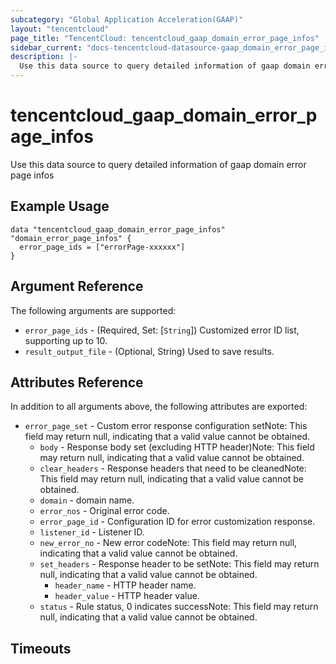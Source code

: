 ```yaml
---
subcategory: "Global Application Acceleration(GAAP)"
layout: "tencentcloud"
page_title: "TencentCloud: tencentcloud_gaap_domain_error_page_infos"
sidebar_current: "docs-tencentcloud-datasource-gaap_domain_error_page_infos"
description: |-
  Use this data source to query detailed information of gaap domain error page infos
---
```


# tencentcloud_gaap_domain_error_page_infos

Use this data source to query detailed information of gaap domain error page infos

## Example Usage

```hcl
data "tencentcloud_gaap_domain_error_page_infos" "domain_error_page_infos" {
  error_page_ids = ["errorPage-xxxxxx"]
}
```

## Argument Reference

The following arguments are supported:

* `error_page_ids` - (Required, Set: [`String`]) Customized error ID list, supporting up to 10.
* `result_output_file` - (Optional, String) Used to save results.

## Attributes Reference

In addition to all arguments above, the following attributes are exported:

* `error_page_set` - Custom error response configuration setNote: This field may return null, indicating that a valid value cannot be obtained.
  * `body` - Response body set (excluding HTTP header)Note: This field may return null, indicating that a valid value cannot be obtained.
  * `clear_headers` - Response headers that need to be cleanedNote: This field may return null, indicating that a valid value cannot be obtained.
  * `domain` - domain name.
  * `error_nos` - Original error code.
  * `error_page_id` - Configuration ID for error customization response.
  * `listener_id` - Listener ID.
  * `new_error_no` - New error codeNote: This field may return null, indicating that a valid value cannot be obtained.
  * `set_headers` - Response header to be setNote: This field may return null, indicating that a valid value cannot be obtained.
    * `header_name` - HTTP header name.
    * `header_value` - HTTP header value.
  * `status` - Rule status, 0 indicates successNote: This field may return null, indicating that a valid value cannot be obtained.


## Timeouts

<no value>


